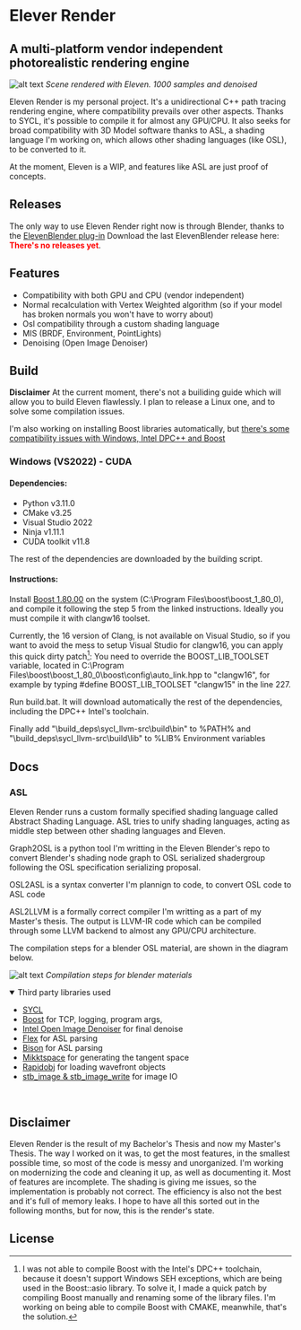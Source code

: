 # Elever Render
## A multi-platform vendor independent photorealistic rendering engine

![alt text](https://i.imgur.com/G7ExwxZ.png)
*Scene rendered with Eleven. 1000 samples and denoised*

Eleven Render is my personal project. It's a unidirectional C++ path tracing rendering engine, where compatibility prevails over other aspects. Thanks to SYCL, it's possible to compile it for almost any GPU/CPU.
It also seeks for broad compatibility with 3D Model software thanks to ASL, a shading language I'm working on, which allows other shading languages (like OSL), to be converted to it.

At the moment, Eleven is a WIP, and features like ASL are just proof of concepts. 


## Releases
The only way to use Eleven Render right now is through Blender, thanks to the [ElevenBlender plug-in](https://github.com/101001000/ElevenBlender) 
Download the last ElevenBlender release here: <span style="color:red">**There's no releases yet**</span>.


## Features

- Compatibility with both GPU and CPU (vendor independent)
- Normal recalculation with Vertex Weighted algorithm (so if your model has broken normals you won't have to worry about)
- Osl compatibility through a custom shading language
- MIS (BRDF, Environment, PointLights)
- Denoising (Open Image Denoiser) 

## Build

**Disclaimer** At the current moment, there's not a builiding guide which will allow you to build Eleven flawlessly. I plan to release a Linux one, and to solve some compilation issues.

I'm also working on installing Boost libraries automatically, but [there's some compatibility issues with Windows, Intel DPC++ and Boost](https://github.com/101001000/ElevenRender/issues/7)

### Windows (VS2022) - CUDA

#### Dependencies:

* Python v3.11.0
* CMake v3.25
* Visual Studio 2022
* Ninja v1.11.1
* CUDA toolkit v11.8

The rest of the dependencies are downloaded by the building script.

#### Instructions:

Install [Boost 1.80.00](https://www.boost.org/doc/libs/1_62_0/more/getting_started/windows.html) on the system (C:\Program Files\boost\boost_1_80_0), and compile it following the step 5 from the linked instructions. Ideally you must compile it with clangw16 toolset. 

Currently, the 16 version of Clang, is not available on Visual Studio, so if you want to avoid the mess to setup Visual Studio for clangw16, you can apply this quick dirty patch[^1]:
You need to override the BOOST_LIB_TOOLSET variable, located in C:\Program Files\boost\boost_1_80_0\boost\config\auto_link.hpp to "clangw16", for example by typing #define BOOST_LIB_TOOLSET "clangw15" in the line 227.

Run build.bat. It will download automatically the rest of the dependencies, including the DPC++ Intel's toolchain. 

Finally add "\build\_deps\sycl_llvm-src\build\bin" to %PATH% and "\build\_deps\sycl_llvm-src\build\lib" to %LIB% Environment variables


<!--- If you want to use your own SYCL implementation, you can just run build.bat with an additional argument pointing your sycl_workspace installation.)-->



[^1]: I was not able to compile Boost with the Intel's DPC++ toolchain, because it doesn't support Windows SEH exceptions, which are being used in the Boost::asio library. To solve it, I made a quick patch by compiling Boost manually and renaming some of the library files. I'm working on being able to compile Boost with CMAKE, meanwhile, that's the solution.


## Docs

### ASL
Eleven Render runs a custom formally specified shading language called Abstract Shading Language. ASL tries to unify shading languages, acting as middle step between other shading languages and Eleven.

Graph2OSL is a python tool I'm writting in the Eleven Blender's repo to convert Blender's shading node graph to OSL serialized shadergroup following the OSL specification serializing proposal.

OSL2ASL is a syntax converter I'm plannign to code, to convert OSL code to ASL code

ASL2LLVM is a formally correct compiler I'm writting as a part of my Master's thesis. The output is LLVM-IR code which can be compiled through some LLVM backend to almost any GPU/CPU architecture.



The compilation steps for a blender OSL material, are shown in the diagram below.

![alt text](https://i.imgur.com/sy46de6.png)
*Compilation steps for blender materials*


<details open>
<summary>Third party libraries used</summary>

- [SYCL]() 
- [Boost](https://github.com/boostorg/boost) for TCP, logging, program args, 
- [Intel Open Image Denoiser](https://github.com/OpenImageDenoise/oidn) for final denoise
- [Flex](https://github.com/westes/flex) for ASL parsing
- [Bison](https://github.com/akimd/bison) for ASL parsing
- [Mikktspace](https://github.com/mmikk/MikkTSpace) for generating the tangent space
- [Rapidobj](https://github.com/guybrush77/rapidobj) for loading wavefront objects
- [stb_image & stb_image_write](https://github.com/nothings/stb) for image IO


<br>
</details>

## Disclaimer

Eleven Render is the result of my Bachelor's Thesis and now my Master's Thesis. The way I worked on it was, to get the most features, in the smallest possible time, so most of the code is messy and unorganized. I'm working on modernizing the code and cleaning it up, as well as documenting it. Most of features are incomplete. The shading is giving me issues, so the implementation is probably not correct. The efficiency is also not the best and it's full of memory leaks. I hope to have all this sorted out in the following months, but for now, this is the render's state.


## License
